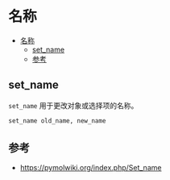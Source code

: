 # 名称

- [名称](#名称)
  - [set_name](#set_name)
  - [参考](#参考)

## set_name

`set_name` 用于更改对象或选择项的名称。

```sh
set_name old_name, new_name
```



## 参考

- https://pymolwiki.org/index.php/Set_name
